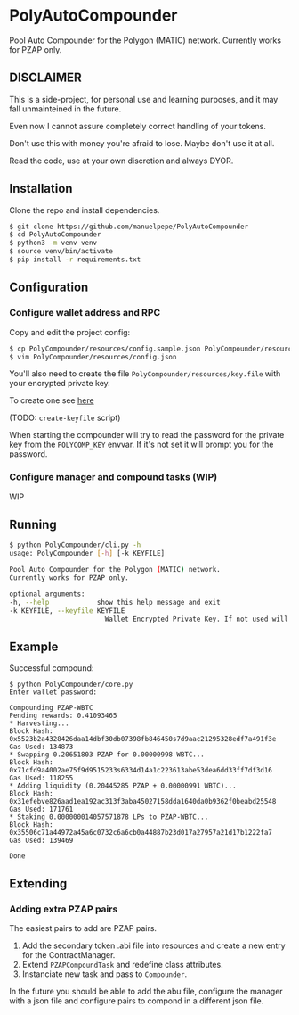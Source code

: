 # PolyAutoCompounder

Pool Auto Compounder for the Polygon (MATIC) network.
Currently works for PZAP only.

## DISCLAIMER

This is a side-project, for personal use and learning purposes, and it may fall unmainteined in the future.

Even now I cannot assure completely correct handling of your tokens.

Don't use this with money you're afraid to lose. Maybe don't use it at all.

Read the code, use at your own discretion and always DYOR.

## Installation

Clone the repo and install dependencies.

```bash
$ git clone https://github.com/manuelpepe/PolyAutoCompounder
$ cd PolyAutoCompounder
$ python3 -m venv venv
$ source venv/bin/activate
$ pip install -r requirements.txt
```

## Configuration

### Configure wallet address and RPC 

Copy and edit the project config:

```bash
$ cp PolyCompounder/resources/config.sample.json PolyCompounder/resources/config.json
$ vim PolyCompounder/resources/config.json
```

You'll also need to create the file `PolyCompounder/resources/key.file` with your encrypted private key.

To create one see [here](https://web3py.readthedocs.io/en/stable/troubleshooting.html#how-do-i-use-my-metamask-accounts-from-web3-py)

(TODO: `create-keyfile` script)

When starting the compounder will try to read the password for the private key from the `POLYCOMP_KEY` envvar.
If it's not set it will prompt you for the password.


### Configure manager and compound tasks (WIP)

WIP

## Running


```bash
$ python PolyCompounder/cli.py -h
usage: PolyCompounder [-h] [-k KEYFILE]

Pool Auto Compounder for the Polygon (MATIC) network.
Currently works for PZAP only.

optional arguments:
-h, --help            show this help message and exit
-k KEYFILE, --keyfile KEYFILE
						Wallet Encrypted Private Key. If not used will load from resources/key.file as default.
```

## Example

Successful compound: 

```
$ python PolyCompounder/core.py 
Enter wallet password: 

Compounding PZAP-WBTC
Pending rewards: 0.41093465
* Harvesting...
Block Hash: 0x5523b2a4328426daa14dbf30db07398fb846450s7d9aac21295328edf7a491f3e
Gas Used: 134873
* Swapping 0.20651803 PZAP for 0.00000998 WBTC...
Block Hash: 0x71cfd9a4002ae75f9d9515233s6334d14a1c223613abe53dea6dd33ff7df3d16
Gas Used: 118255
* Adding liquidity (0.20445285 PZAP + 0.00000991 WBTC)...
Block Hash: 0x31efebve826aad1ea192ac313f3aba45027158dda1640da0b9362f0beabd25548
Gas Used: 171761
* Staking 0.000000014057571878 LPs to PZAP-WBTC...
Block Hash: 0x35506c71a44972a45a6c0732c6a6cb0a44887b23d017a27957a21d17b1222fa7
Gas Used: 139469

Done
```

## Extending

### Adding extra PZAP pairs

The easiest pairs to add are PZAP pairs.

1. Add the secondary token .abi file into resources and create a new entry for the ContractManager.
2. Extend `PZAPCompoundTask` and redefine class attributes.
3. Instanciate new task and pass to `Compounder`. 

In the future you should be able to add the abu file, configure the manager with a json file
and configure pairs to compond in a different json file. 

